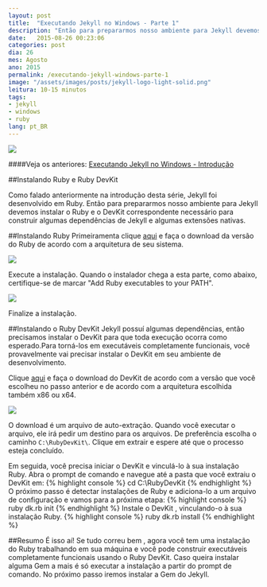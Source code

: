 ```yaml
---
layout: post
title:  "Executando Jekyll no Windows - Parte 1"
description: "Então para prepararmos nosso ambiente para Jekyll devemos instalar o Ruby e o DevKit correspondente necessário para construir algumas dependências de Jekyll e algumas extensões nativas."
date:   2015-08-26 00:23:06
categories: post 
dia: 26
mes: Agosto
ano: 2015
permalink: /executando-jekyll-windows-parte-1
image: "/assets/images/posts/jekyll-logo-light-solid.png"
leitura: 10-15 minutos
tags:
- jekyll
- windows
- ruby
lang: pt_BR
---
```


<p class="thumbnaill-post-70">
	<img src="{{ site.url }}/assets/images/posts/jekyll-logo-light-solid.png"/>
</p> 
	
####Veja os anteriores:
[Executando Jekyll no Windows - Introdução]({{site.url}}/executando-jekyll-windows-introducao/)

##Instalando Ruby e Ruby DevKit

Como falado anteriormente na introdução desta série, Jekyll foi desenvolvido em Ruby. Então para prepararmos nosso ambiente para Jekyll
devemos instalar o Ruby e o DevKit correspondente necessário para construir algumas dependências de Jekyll e algumas extensões nativas.

##Instalando Ruby
Primeiramenta clique [aqui](http://rubyinstaller.org/downloads/) e faça o download da versão do Ruby de acordo com a arquitetura de seu sistema.

<p class="thumbnaill-post-70">
	<img src="{{ site.url }}/assets/images/posts/ruby-download-1.PNG"/>
</p> 

Execute a instalação. Quando o instalador chega a esta parte, como abaixo, certifique-se de marcar "Add Ruby executables to your PATH".
	
<p class="thumbnaill-post-70">
	<img src="{{ site.url }}/assets/images/posts/ruby-download-2.PNG"/>
</p> 

Finalize a instalação.

##Instalando o Ruby DevKit
Jekyll possuí algumas dependências, então precisamos instalar o DevKit para que toda execução ocorra como esperado.Para torná-los em executáveis ​​completamente funcionais, 
você provavelmente vai precisar instalar o DevKit em seu ambiente de desenvolvimento.

Clique [aqui](http://rubyinstaller.org/downloads/) e faça o download do DevKit de acordo com a versão que você escolheu no passo anterior
e de acordo com a arquitetura escolhida também x86 ou x64.

<p class="thumbnaill-post-70">
	<img src="{{ site.url }}/assets/images/posts/ruby-download-3.PNG"/>
</p> 

O download é um arquivo de auto-extração. Quando você executar o arquivo, ele irá pedir um destino para os arquivos. De preferência 
escolha o caminho `C:\RubyDevKit\`. Clique em extrair e espere até que o processo esteja concluído.

Em seguida, você precisa iniciar o DevKit e vinculá-lo à sua instalação Ruby. 
Abra o prompt de comando e navegue até a pasta que você extraiu o DevKit em: 
{% highlight console %}
cd C:\RubyDevKit
{% endhighlight %}
O próximo passo é detectar instalações de Ruby e adiciona-lo a um arquivo de configuração e vamos para a próxima etapa:
{% highlight console %}
ruby dk.rb init
{% endhighlight %}
Instale o DevKit , vinculando-o à sua instalação Ruby.
{% highlight console %}
ruby dk.rb install
{% endhighlight %}

##Resumo
É isso aí! Se tudo correu bem , agora você tem uma instalação do Ruby trabalhando em sua máquina e você 
pode construir executáveis ​​completamente funcionais usando o Ruby DevKit.
Caso queira instalar alguma Gem a mais é só executar a instalação a partir do prompt de comando.
No próximo passo iremos instalar a Gem do Jekyll.